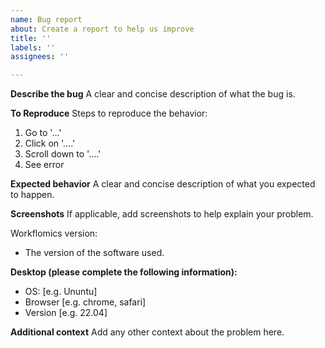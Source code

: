 ```yaml
---
name: Bug report
about: Create a report to help us improve
title: ''
labels: ''
assignees: ''

---
```


**Describe the bug**
A clear and concise description of what the bug is.

**To Reproduce**
Steps to reproduce the behavior:
1. Go to '...'
2. Click on '....'
3. Scroll down to '....'
4. See error

**Expected behavior**
A clear and concise description of what you expected to happen.

**Screenshots**
If applicable, add screenshots to help explain your problem.

Workflomics version:
- The version of the software used.

**Desktop (please complete the following information):**
 - OS: [e.g. Ununtu]
 - Browser [e.g. chrome, safari]
 - Version [e.g. 22.04]


**Additional context**
Add any other context about the problem here.
